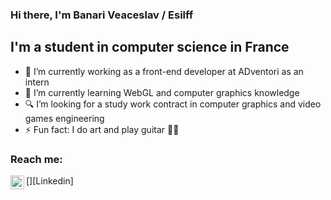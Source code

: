 ### Hi there, I'm Banari Veaceslav / Esilff

## I'm a student in computer science in France
- 🔭 I’m currently working as a front-end developer at ADventori as an intern
- 🌱 I’m currently learning WebGL and computer graphics knowledge
- 🔍 I’m looking for a study work contract in computer graphics and video games engineering
- ⚡ Fun fact: I do art and play guitar 🎨🎸

### Reach me:

[<img align="left" alt="Banari Veaceslav | LinkedIn" width="22px" src="https://cdn.jsdelivr.net/npm/simple-icons@v3/icons/linkedin.svg">][Linkedin]

<!--
**Esilff/Esilff** is a ✨ _special_ ✨ repository because its `README.md` (this file) appears on your GitHub profile.

Here are some ideas to get you started:

- 🔭 I’m currently working on ...
- 🌱 I’m currently learning ...
- 👯 I’m looking to collaborate on ...
- 🤔 I’m looking for help with ...
- 💬 Ask me about ...
- 📫 How to reach me: ...
- 😄 Pronouns: ...
- ⚡ Fun fact: ...
-->
